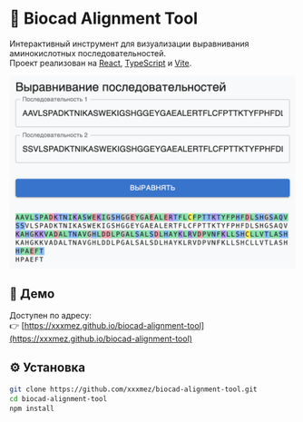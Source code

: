 # 🔬 Biocad Alignment Tool

Интерактивный инструмент для визуализации выравнивания аминокислотных последовательностей.  
Проект реализован на [React](https://react.dev/), [TypeScript](https://www.typescriptlang.org/) и [Vite](https://vitejs.dev/).

![screenshot](./docs/screnProject.png)

## 🚀 Демо

Доступен по адресу:  
👉 [https://xxxmez.github.io/biocad-alignment-tool](https://xxxmez.github.io/biocad-alignment-tool)

## ⚙️ Установка

```bash
git clone https://github.com/xxxmez/biocad-alignment-tool.git
cd biocad-alignment-tool
npm install